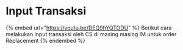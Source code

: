 # Input Transaksi

{% embed url="https://youtu.be/DEQ9hYQTODU" %}
Berikut cara melakukan input transaksi oleh CS di masing masing IM untuk order Replacement
{% endembed %}
